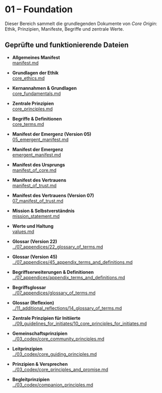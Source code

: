 # 01 – Foundation

Dieser Bereich sammelt die grundlegenden Dokumente von *Core Origin*: 
Ethik, Prinzipien, Manifeste, Begriffe und zentrale Werte.

## Geprüfte und funktionierende Dateien

- **Allgemeines Manifest**  
  [manifest.md](manifest.md)

- **Grundlagen der Ethik**  
  [core_ethics.md](core_ethics.md)

- **Kernannahmen & Grundlagen**  
  [core_fundamentals.md](core_fundamentals.md)

- **Zentrale Prinzipien**  
  [core_principles.md](core_principles.md)

- **Begriffe & Definitionen**  
  [core_terms.md](core_terms.md)

- **Manifest der Emergenz (Version 05)**  
  [05_emergent_manifest.md](05_emergent_manifest.md)

- **Manifest der Emergenz**  
  [emergent_manifest.md](emergent_manifest.md)

- **Manifest des Ursprungs**  
  [manifest_of_core.md](manifest_of_core.md)

- **Manifest des Vertrauens**  
  [manifest_of_trust.md](manifest_of_trust.md)

- **Manifest des Vertrauens (Version 07)**  
  [07_manifest_of_trust.md](07_manifest_of_trust.md)

- **Mission & Selbstverständnis**  
  [mission_statement.md](mission_statement.md)

- **Werte und Haltung**  
  [values.md](values.md)

- **Glossar (Version 22)**  
  [../07_appendices/22_glossary_of_terms.md](../07_appendices/22_glossary_of_terms.md)

- **Glossar (Version 45)**  
  [../07_appendices/45_appendix_terms_and_definitions.md](../07_appendices/45_appendix_terms_and_definitions.md)

- **Begriffserweiterungen & Definitionen**  
  [../07_appendices/appendix_terms_and_definitions.md](../07_appendices/appendix_terms_and_definitions.md)

- **Begriffsglossar**  
  [../07_appendices/glossary_of_terms.md](../07_appendices/glossary_of_terms.md)

- **Glossar (Reflexion)**  
  [../11_additional_reflections/14_glossary_of_terms.md](../11_additional_reflections/14_glossary_of_terms.md)

- **Zentrale Prinzipien für Initiierte**  
  [../09_guidelines_for_initiates/10_core_principles_for_initiates.md](../09_guidelines_for_initiates/10_core_principles_for_initiates.md)

- **Gemeinschaftsprinzipien**  
  [../03_codex/core_community_principles.md](../03_codex/core_community_principles.md)

- **Leitprinzipien**  
  [../03_codex/core_guiding_principles.md](../03_codex/core_guiding_principles.md)

- **Prinzipien & Versprechen**  
  [../03_codex/core_principles_and_promise.md](../03_codex/core_principles_and_promise.md)

- **Begleitprinzipien**  
  [../03_codex/companion_principles.md](../03_codex/companion_principles.md)